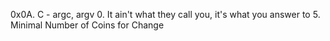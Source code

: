 0x0A. C - argc, argv
0. It ain't what they call you, it's what you answer to
5. Minimal Number of Coins for Change
